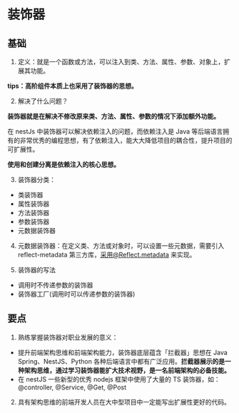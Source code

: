 # 装饰器

## 基础

1. 定义：就是一个函数或方法，可以注入到类、方法、属性、参数、对象上，扩展其功能。

**tips：高阶组件本质上也采用了装饰器的思想。**

2. 解决了什么问题？

**装饰器就是在解决不修改原来类、方法、属性、参数的情况下添加额外功能。**

在 nestJs 中装饰器可以解决依赖注入的问题，而依赖注入是 Java 等后端语言拥有的非常优秀的编程思想，有了依赖注入，能大大降低项目的耦合性，提升项目的可扩展性。

**使用和创建分离是依赖注入的核心思想。**

3. 装饰器分类：

- 类装饰器
- 属性装饰器
- 方法装饰器
- 参数装饰器
- 元数据装饰器

4. 元数据装饰器：在定义类、方法或对象时，可以设置一些元数据，需要引入 reflect-metadata 第三方库，采用@Reflect.metadata 来实现。

5. 装饰器的写法

- 调用时不传递参数的装饰器
- 装饰器工厂(调用时可以传递参数的装饰器)

## 要点

1. 熟练掌握装饰器对职业发展的意义：

- 提升前端架构思维和前端架构能力，装饰器底层蕴含「拦截器」思想在 Java Spring、NestJS、Python 各种后端语言中都有广泛应用。**拦截器展示的是一种架构思维，通过学习装饰器能扩大技术视野，是一名前端架构的必备技能。**
- 在 nestJS 一些新型的优秀 nodejs 框架中使用了大量的 TS 装饰器，如：@controller, @Service, @Get, @Post

2. 具有架构思维的前端开发人员在大中型项目中一定能写出扩展性更好的代码。
